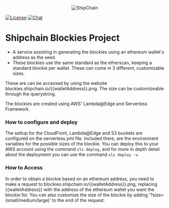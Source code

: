 <p align="center">
  <img src="https://shipchain.io/img/logo.png" alt="ShipChain"/>
</p>

[![License](http://img.shields.io/:license-apache-blue.svg)](http://www.apache.org/licenses/LICENSE-2.0.html)
[![Chat](https://img.shields.io/badge/gitter-ShipChain/lobby-green.svg)](https://gitter.im/ShipChain/Lobby)

# Shipchain Blockies Project

* A service assisting in generating the blockies using an ethereum wallet's address as the seed.
* These blockies use the same standard as the etherscan, keeping a standard blockie per wallet. These can come in 3 different, customizable sizes.

These are can be accessed by using the website blockies.shipchain.io/{{walletAddress}}.png. The size can be customizeable through the querystring.

The blockies are created using AWS' Lambda@Edge and Serverless Framework.


### How to configure and deploy

The settup for the CloudFront, Lambda@Edge and S3 buckets are configured on the serverless.yml file. Included there, are the environment variables for the possible sizes of the blockie. You can deploy this to your AWS account using the command `sls deploy`, and for more in depth detail about the deployment you can use the command `sls deploy -v`.

### How to Access

In order to obtain a blockie based on an ethereum address, you need to make a request to blockies.shipchain.io/{{walletAddress}}.png, replacing {{walletAddress}} with the address of the ethereum wallet you want the blockie for. You can also customize the size of the blockie by adding '?size=(small/medium/large)' to the end of the request.
